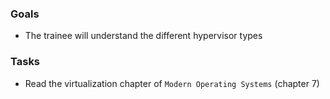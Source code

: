 
### Goals
- The trainee will understand the different hypervisor types

### Tasks
- Read the virtualization chapter of `Modern Operating Systems` (chapter 7)
